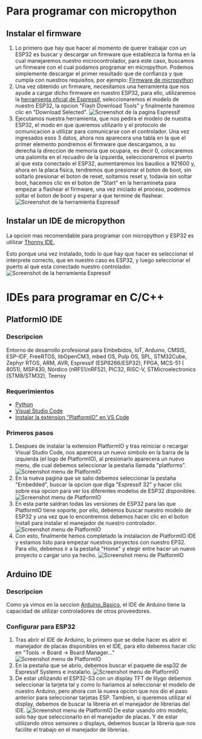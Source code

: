 # Para programar con micropython
## Instalar el firmware
1. Lo primero que hay que hacer al momento de querer trabajar con un ESP32 es buscar y descargar un firmware que establezca la forma en la cual manejaremos nuestro microcontrolador, para este caso, buscamos un firmware con el cual podamos programar en micropython. Podemos simplemente descargar el primer resultado que de confianza y que cumpla con nuestros requisitos, por ejemplo: [Firmware de micropython](https://github.com/russhughes/st7789s3_mpy)
2. Una vez obtenido un firmware, necesitamos una herramienta que nos ayude a cargar dicho firmware en nuestro ESP32, para ello, utilizaremos la [herramienta oficial de Espressif](https://www.espressif.com/en/support/download/other-tools?keys=), seleccionaremos el modelo de nuestro ESP32, la opcion "Flash Download Tools" y finalmente haremos clic en "Download Selected".
![Screenshot de la pagina Espressif](https://github.com/OscSerrano/Invernada_Robotica/blob/main/ESP32_Introduccion/Imagenes/ESP32T1.png)
3. Ejecutamos nuestra herramienta, que nos pedira el modelo de nuestra ESP32, el modo en que queremos utilizarlo y el protocolo de ocmunicacion a utilizar para comunicarse con el controlador. Una vez ingresados esos 3 datos, ahora nos aparecera una tabla en la que el primer elemento pondremos el firmware que descargamos, a su derecha la direccion de memoria que ocupara, es decir 0, colocaremos una palomita en el recuadro de la izquierda, seleccionaremos el puerto al que esta conectado el ESP32, aumentaremos los baudios a 921600 y, ahora en la placa fisica, tendremos que presionar el boton de boot, sin soltarlo presionar el boton de reset, soltamos reset y, todavia sin soltar boot, hacemos clic en el boton de "Start" en la herramineta para empezar a flashear el firmware, una vez iniciado el proceso, podemos soltar el boton de boot y esperar a que termine de flashear.
![Screenshot de la herramienta Espressif](https://github.com/OscSerrano/Invernada_Robotica/blob/main/ESP32_Introduccion/Imagenes/ESP32T2.png)
## Instalar un IDE de micropython
La opcion mas recomendable para programar con micropython y ESP32 es utilizar [Thonny IDE.](https://thonny.org)

Esto porque una vez instalado, todo lo que hay que hacer es seleccionar el interprete correcto, que en nuestro caso es ESP32, y luego seleccionar el puerto al que esta conectado nuestro controlador.
![Screenshot de la herramienta Espressif](https://github.com/OscSerrano/Invernada_Robotica/blob/main/ESP32_Introduccion/Imagenes/ESP32T3.png)


# IDEs para programar en C/C++
## PlatformIO IDE
### Descripcion
Entorno de desarrollo profesional para Embebidos, IoT, Arduino, CMSIS, ESP-IDF, FreeRTOS, libOpenCM3, mbed OS, Pulp OS, SPL, STM32Cube, Zephyr RTOS, ARM, AVR, Espressif (ESP8266/ESP32), FPGA, MCS-51 ( 8051), MSP430, Nórdico (nRF51/nRF52), PIC32, RISC-V, STMicroelectronics (STM8/STM32), Teensy
### Requerimientos
+ [Python](https://www.python.org/downloads/)
+ [Visual Studio Code](https://code.visualstudio.com/download)
+ [Instalar la extension "PlatformIO" en VS Code](https://marketplace.visualstudio.com/items?itemName=platformio.platformio-ide)
### Primeros pasos
1. Despues de instalar la extension PlatformIO y tras reiniciar o recargar Visual Studio Code, nos aparecera un nuevo simbolo en la barra de la izquierda (el logo de PlatformIO), al presionarlo aparecera un nuevo menu, dle cual debemos seleccionar la pestaña llamada "platforms".
![Screenshot menu de PlatformIO](https://github.com/OscSerrano/Invernada_Robotica/blob/main/ESP32_Introduccion/Imagenes/ESP32P1.png)
2. En la nueva pagina que se salio debemos seleccionar la pestaña "Embedded", buscar la opcion que diga "Espressif 32" y hacer clic sobre esa opcion para ver los diferentes modelos de ESP32 disponibles.
![Screenshot menu de PlatformIO](https://github.com/OscSerrano/Invernada_Robotica/blob/main/ESP32_Introduccion/Imagenes/ESP32P2.png)
3. En esta parte saldran todas las versiones de ESP32 para las que PlatformIO tiene soporte, por ello, debemos buscar nuestro modelo de ESP32 y una vez que lo encontremos debemos hacer clic en el boton Install para instalar el manejador de nuestro controlador.
![Screenshot menu de PlatformIO](https://github.com/OscSerrano/Invernada_Robotica/blob/main/ESP32_Introduccion/Imagenes/ESP32P3.png)
4. Con esto, finalmente hemos completado la instalacion de PlatformIO IDE y estamos listo para empezar nuestros proyectos con nuestro EP32. Para ello, debemos ir a la pestaña "Home" y elegir entre hacer un nuevo proyecto o cargar uno ya hecho.
![Screenshot menu de PlatformIO](https://github.com/OscSerrano/Invernada_Robotica/blob/main/ESP32_Introduccion/Imagenes/ESP32P4.png)


## Arduino IDE
### Descripcion
Como ya vimos en la seccion [Arduino_Basico](https://github.com/OscSerrano/Invernada_Robotica/tree/main/Arduino_Basico), el IDE de Arduino tiene la capacidad de utilizar controladores de otros proveedores.
### Configurar para ESP32
1. Tras abrir el IDE de Arduino, lo primero que se debe hacer es abrir el manejador de placas disponibles en el IDE, para ello debemos hacer clic en "Tools -> Board -> Board Manager..."
![Screenshot menu de PlatformIO](https://github.com/OscSerrano/Invernada_Robotica/blob/main/ESP32_Introduccion/Imagenes/ESP32A1.png)
2. En la pestaña que se abrio, debemos buscar el paquete de esp32 de Espressif Systems e instalarlo.
![Screenshot menu de PlatformIO](https://github.com/OscSerrano/Invernada_Robotica/blob/main/ESP32_Introduccion/Imagenes/ESP32A2.png)
3. De estar utilizando el ESP32-S3 con un display TFT de lilygo debemos seleccionar la tarjeta tal y como lo hariamos al seleccionar el modelo de nuestro Arduino, pero ahora con la nueva opcion que nos dio el paso anterior para seleccionar tarjetas ESP. Tambien, si queremos utilizar el display, debemos de buscar la libreria en el manejador de librerias del IDE.
![Screenshot menu de PlatformIO](https://github.com/OscSerrano/Invernada_Robotica/blob/main/ESP32_Introduccion/Imagenes/ESP32A3.png)
De estar usando otro modelo, solo hay que seleccionarlo en el manejador de placas.
Y de estar utilizando otros sensores o displays, debemos buscar la libreria que nos facilite el trabajo en el manejador de librerias.



